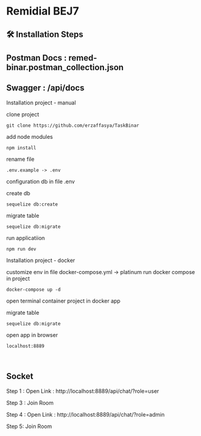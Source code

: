 # Remidial BEJ7
 

## 🛠️ Installation Steps
## Postman Docs : remed-binar.postman_collection.json
## Swagger : /api/docs

Installation project - manual

clone project
``` bson
git clone https://github.com/erzaffasya/TaskBinar
```

add node modules 
```bson 
npm install
```

rename file 
```bson
.env.example -> .env
```

configuration db in file .env

create db 
```bson
sequelize db:create
```
migrate table 
```bson
sequelize db:migrate
```

run applicatiion
```bson
npm run dev
```


Installation project - docker

customize env in file docker-compose.yml -> platinum
run docker compose in project
``` bson
docker-compose up -d
```
open terminal container project in docker app

migrate table 
```bson
sequelize db:migrate
```

open app in browser
```bson
localhost:8889
```

<br>

## Socket

Step 1 :
Open Link :
http://localhost:8889/api/chat/?role=user

Step 3 :
Join Room

Step 4 :
Open Link :
http://localhost:8889/api/chat/?role=admin

Step 5:
Join Room